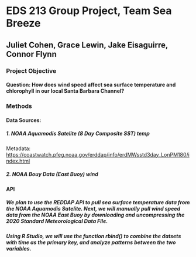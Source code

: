 # EDS 213 Group Project, Team Sea Breeze
## Juliet Cohen, Grace Lewin, Jake Eisaguirre, Connor Flynn
### Project Objective
#### Question: How does wind speed affect sea surface temperature and chlorophyll in our local Santa Barbara Channel?
### Methods
#### Data Sources: 
##### 1. NOAA Aquamodis Satelite (8 Day Composite SST) temp
Metadata: https://coastwatch.pfeg.noaa.gov/erddap/info/erdMWsstd3day_LonPM180/index.html
##### 2. NOAA Bouy Data (East Buoy) wind 
#### API
##### We plan to use the REDDAP API to pull sea surface temperature data from the NOAA Aquamodis Satelite. Next, we will manually pull wind speed data from the NOAA East Buoy by downloading and uncompressing the 2020 Standard Meteorological Data File.
##### Using R Studio, we will use the function rbind() to combine the datsets with time as the primary key, and analyze patterns between the two variables.

